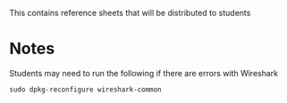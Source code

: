 This contains reference sheets that will be distributed to students  




# Notes
Students may need to run the following if there are errors with Wireshark 
```
sudo dpkg-reconfigure wireshark-common
```